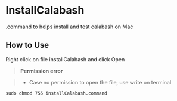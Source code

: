 # InstallCalabash
.command to helps install and test calabash on Mac


How to Use
-------------------

Right click on file installCalabash and click Open

> **Permission error**

> - Case no permission to open the file, use write on terminal
```
sudo chmod 755 installCalabash.command
```
